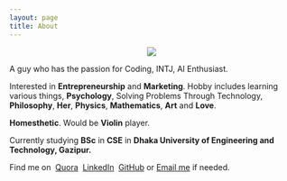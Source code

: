 ```yaml
---
layout: page
title: About
---
```


<p align="center"> 
<img src="/favicon.ico">
</p>

A guy who has the passion for Coding, INTJ, AI Enthusiast.

Interested in **Entrepreneurship** and **Marketing**. Hobby includes learning various things, **Psychology**, Solving Problems Through Technology, **Philosophy**, **Her**, **Physics**, **Mathematics**, **Art** and **Love**.

**Homesthetic**. Would be **Violin** player.

Currently studying **BSc** in **CSE** in **Dhaka University of Engineering and Technology, Gazipur.**

Find me on <i class="fa fa-quora" style='color:#C6262F'></i>&nbsp;<a href="https://www.quora.com/profile/Ove-Bepari">Quora</a>  <i class="fa fa-linkedin" style='color:#007CB2'></i>&nbsp;<a href="https://linkedin.com/in/ovebepari">LinkedIn</a>  <i class="fa fa-github"></i>&nbsp;<a href="https://www.github.com/ovebepari">GitHub</a> or <a href="mailto:codovi71@gmail.com">Email me</a> if needed. 
